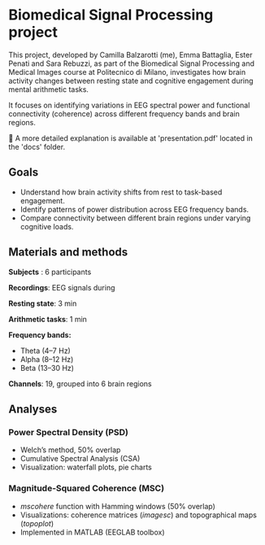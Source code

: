 # Biomedical Signal Processing project
This project, developed by Camilla Balzarotti (me), Emma Battaglia, Ester Penati and Sara Rebuzzi, as part of the Biomedical Signal Processing and Medical Images course at Politecnico di Milano, investigates how brain activity changes between resting state and cognitive engagement during mental arithmetic tasks.

It focuses on identifying variations in EEG spectral power and functional connectivity (coherence) across different frequency bands and brain regions.

🔗 A more detailed explanation is available at 'presentation.pdf' located in the 'docs' folder. 

## Goals
* Understand how brain activity shifts from rest to task-based engagement.
* Identify patterns of power distribution across EEG frequency bands.
* Compare connectivity between different brain regions under varying cognitive loads.

## Materials and methods

**Subjects** : 6 participants

**Recordings**: EEG signals during

**Resting state**: 3 min

**Arithmetic tasks**: 1 min

**Frequency bands:**
* Theta (4–7 Hz)
* Alpha (8–12 Hz)
* Beta (13–30 Hz)

**Channels**: 19, grouped into 6 brain regions

## Analyses
### Power Spectral Density (PSD)
* Welch’s method, 50% overlap
* Cumulative Spectral Analysis (CSA)
* Visualization: waterfall plots, pie charts

### Magnitude-Squared Coherence (MSC)
* *mscohere* function with Hamming windows (50% overlap)
* Visualizations: coherence matrices (*imagesc*) and topographical maps (*topoplot*)
* Implemented in MATLAB (EEGLAB toolbox)
